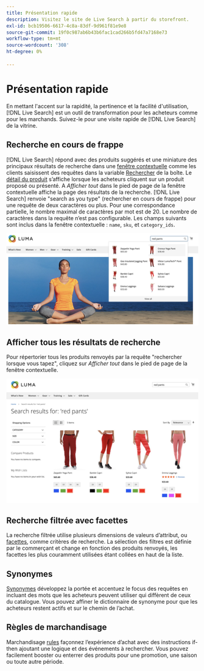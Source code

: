 ```yaml
---
title: Présentation rapide
description: Visitez le site de Live Search à partir du storefront.
exl-id: bcb19506-6617-4c8a-83df-9d961f81e9e8
source-git-commit: 19f0c987ab6b43b6fac1cad266b5fd47a7168e73
workflow-type: tm+mt
source-wordcount: '308'
ht-degree: 0%

---
```


# Présentation rapide

En mettant l&#39;accent sur la rapidité, la pertinence et la facilité d&#39;utilisation, [!DNL Live Search] est un outil de transformation pour les acheteurs comme pour les marchands. Suivez-le pour une visite rapide de [!DNL Live Search] de la vitrine.

## Recherche en cours de frappe

[!DNL Live Search] répond avec des produits suggérés et une miniature des principaux résultats de recherche dans une [fenêtre contextuelle](storefront-popover.md) comme les clients saisissent des requêtes dans la variable [Rechercher](https://docs.magento.com/user-guide/catalog/search-quick.html) de la boîte. Le [détail du produit](https://docs.magento.com/user-guide/quick-tour/product-page.html) s’affiche lorsque les acheteurs cliquent sur un produit proposé ou présenté. A _Afficher tout_ dans le pied de page de la fenêtre contextuelle affiche la page des résultats de la recherche.
[!DNL Live Search] renvoie &quot;search as you type&quot; (rechercher en cours de frappe) pour une requête de deux caractères ou plus. Pour une correspondance partielle, le nombre maximal de caractères par mot est de 20. Le nombre de caractères dans la requête n’est pas configurable. Les champs suivants sont inclus dans la fenêtre contextuelle : `name`, `sku`, et `category_ids`.

![Exemple de storefront : effectuez une recherche lorsque vous tapez](assets/storefront-search-as-you-type.png)

## Afficher tous les résultats de recherche

Pour répertorier tous les produits renvoyés par la requête &quot;rechercher lorsque vous tapez&quot;, cliquez sur _Afficher tout_ dans le pied de page de la fenêtre contextuelle.

![Exemple de storefront - facettes de prix](assets/storefront-view-all-search-results.png)

## Recherche filtrée avec facettes

La recherche filtrée utilise plusieurs dimensions de valeurs d’attribut, ou [facettes](facets.md), comme critères de recherche. La sélection des filtres est définie par le commerçant et change en fonction des produits renvoyés, les facettes les plus couramment utilisées étant collées en haut de la liste.

## Synonymes

[Synonymes](synonyms.md) développez la portée et accentuez le focus des requêtes en incluant des mots que les acheteurs peuvent utiliser qui diffèrent de ceux du catalogue. Vous pouvez affiner le dictionnaire de synonyme pour que les acheteurs restent actifs et sur le chemin de l’achat.

## Règles de marchandisage

Marchandisage [rules](rules.md) façonnez l’expérience d’achat avec des instructions if-then ajoutant une logique et des événements à rechercher. Vous pouvez facilement booster ou enterrer des produits pour une promotion, une saison ou toute autre période.
